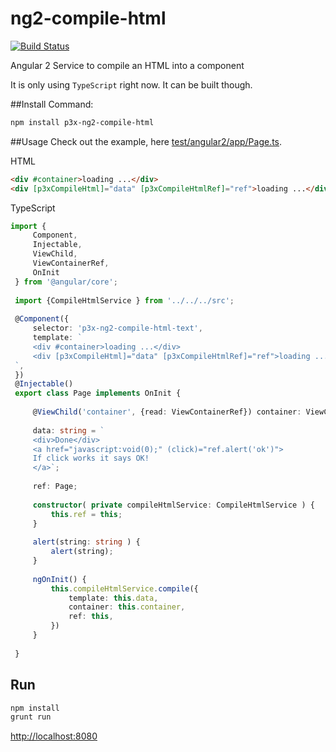 # ng2-compile-html

[![Build Status](https://travis-ci.org/patrikx3/ng2-compile-html.svg?branch=master)](https://travis-ci.org/patrikx3/ng2-compile-html)

Angular 2 Service to compile an HTML into a component

It is only using ```TypeScript``` right now. It can be built though.
  
##Install
Command:  
```bash
npm install p3x-ng2-compile-html
```

##Usage
Check out the example, here [test/angular2/app/Page.ts](test/angular2/app/Page.ts).

HTML
  
```html
<div #container>loading ...</div>
<div [p3xCompileHtml]="data" [p3xCompileHtmlRef]="ref">loading ...</div>
```

TypeScript
  
```typescript
import {
     Component,
     Injectable,
     ViewChild,
     ViewContainerRef,
     OnInit
 } from '@angular/core';
 
 import {CompileHtmlService } from '../../../src';
 
 @Component({
     selector: 'p3x-ng2-compile-html-text',
     template: `
     <div #container>loading ...</div>
     <div [p3xCompileHtml]="data" [p3xCompileHtmlRef]="ref">loading ...</div>
 `,
 })
 @Injectable()
 export class Page implements OnInit {
 
     @ViewChild('container', {read: ViewContainerRef}) container: ViewContainerRef;
 
     data: string = `
     <div>Done</div>
     <a href="javascript:void(0);" (click)="ref.alert('ok')">
     If click works it says OK!
     </a>`;
 
     ref: Page;
 
     constructor( private compileHtmlService: CompileHtmlService ) {
         this.ref = this;
     }
 
     alert(string: string ) {
         alert(string);
     }
 
     ngOnInit() {
         this.compileHtmlService.compile({
             template: this.data,
             container: this.container,
             ref: this,
         })
     }
 
 }
```

## Run
   
```bash
npm install
grunt run
```

[http://localhost:8080](http://localhost:8080)